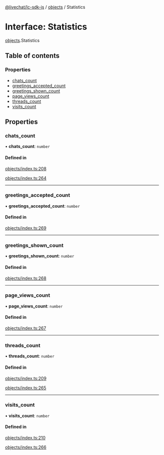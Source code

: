 [@livechat/lc-sdk-js](../README.md) / [objects](../modules/objects.md) / Statistics

# Interface: Statistics

[objects](../modules/objects.md).Statistics

## Table of contents

### Properties

- [chats\_count](objects.Statistics.md#chats_count)
- [greetings\_accepted\_count](objects.Statistics.md#greetings_accepted_count)
- [greetings\_shown\_count](objects.Statistics.md#greetings_shown_count)
- [page\_views\_count](objects.Statistics.md#page_views_count)
- [threads\_count](objects.Statistics.md#threads_count)
- [visits\_count](objects.Statistics.md#visits_count)

## Properties

### chats\_count

• **chats\_count**: `number`

#### Defined in

[objects/index.ts:208](https://github.com/livechat/lc-sdk-js/blob/7431f2f/src/objects/index.ts#L208)

[objects/index.ts:264](https://github.com/livechat/lc-sdk-js/blob/7431f2f/src/objects/index.ts#L264)

___

### greetings\_accepted\_count

• **greetings\_accepted\_count**: `number`

#### Defined in

[objects/index.ts:269](https://github.com/livechat/lc-sdk-js/blob/7431f2f/src/objects/index.ts#L269)

___

### greetings\_shown\_count

• **greetings\_shown\_count**: `number`

#### Defined in

[objects/index.ts:268](https://github.com/livechat/lc-sdk-js/blob/7431f2f/src/objects/index.ts#L268)

___

### page\_views\_count

• **page\_views\_count**: `number`

#### Defined in

[objects/index.ts:267](https://github.com/livechat/lc-sdk-js/blob/7431f2f/src/objects/index.ts#L267)

___

### threads\_count

• **threads\_count**: `number`

#### Defined in

[objects/index.ts:209](https://github.com/livechat/lc-sdk-js/blob/7431f2f/src/objects/index.ts#L209)

[objects/index.ts:265](https://github.com/livechat/lc-sdk-js/blob/7431f2f/src/objects/index.ts#L265)

___

### visits\_count

• **visits\_count**: `number`

#### Defined in

[objects/index.ts:210](https://github.com/livechat/lc-sdk-js/blob/7431f2f/src/objects/index.ts#L210)

[objects/index.ts:266](https://github.com/livechat/lc-sdk-js/blob/7431f2f/src/objects/index.ts#L266)
